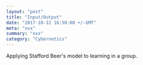 ```yaml
---
layout: "post"
title: "Input/Output"
date: "2017-10-12 16:50:00 +/-GMT"
meta: "xxx"
summary: "xxx"
category: "Cybernetics"
---
```


Applying Stafford Beer's model to learning in a group.
